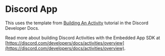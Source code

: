 # Discord App

This uses the template from [Building An Activity](https://discord.com/developers/docs/activities/building-an-activity) tutorial in the Discord Developer Docs.

Read more about building Discord Activities with the Embedded App SDK at [https://discord.com/developers/docs/activities/overview](https://discord.com/developers/docs/activities/overview).
